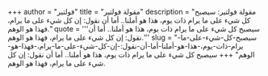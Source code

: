 +++
author = "فولتير"
title = "مقولة فولتير"
description = "مقولة فولتير: سيصبح كل شيء على ما يرام ذات يوم، هذا هو أملنا.. أما أن نقول: إن كل شيء على ما يرام، فهذا هو الوهم."
quote = '''سيصبح كل شيء على ما يرام ذات يوم، هذا هو أملنا.. أما أن نقول: إن كل شيء على ما يرام، فهذا هو الوهم.'''
slug = "سيصبح-كل-شيء-على-ما-يرام-ذات-يوم،-هذا-هو-أملنا-أما-أن-نقول:-إن-كل-شيء-على-ما-يرام،-فهذا-هو-الوهم"
+++
سيصبح كل شيء على ما يرام ذات يوم، هذا هو أملنا.. أما أن نقول: إن كل شيء على ما يرام، فهذا هو الوهم.
